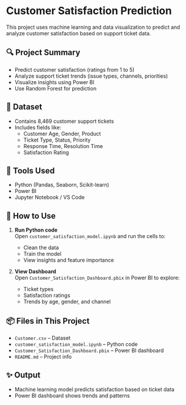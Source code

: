 # Customer Satisfaction Prediction

This project uses machine learning and data visualization to predict and analyze customer satisfaction based on support ticket data.

## 🔍 Project Summary

- Predict customer satisfaction (ratings from 1 to 5)
- Analyze support ticket trends (issue types, channels, priorities)
- Visualize insights using Power BI
- Use Random Forest for prediction

## 📁 Dataset

- Contains 8,469 customer support tickets
- Includes fields like:
  - Customer Age, Gender, Product
  - Ticket Type, Status, Priority
  - Response Time, Resolution Time
  - Satisfaction Rating

## 🧰 Tools Used

- Python (Pandas, Seaborn, Scikit-learn)
- Power BI
- Jupyter Notebook / VS Code

## 🚀 How to Use

1. **Run Python code**  
   Open `customer_satisfaction_model.ipynb` and run the cells to:
   - Clean the data
   - Train the model
   - View insights and feature importance

2. **View Dashboard**  
   Open `Customer_Satisfaction_Dashboard.pbix` in Power BI to explore:
   - Ticket types
   - Satisfaction ratings
   - Trends by age, gender, and channel

## 📦 Files in This Project

- `Customer.csv` – Dataset
- `customer_satisfaction_model.ipynb` – Python code
- `Customer_Satisfaction_Dashboard.pbix` – Power BI dashboard
- `README.md` – Project info

## ✨ Output

- Machine learning model predicts satisfaction based on ticket data
- Power BI dashboard shows trends and patterns

